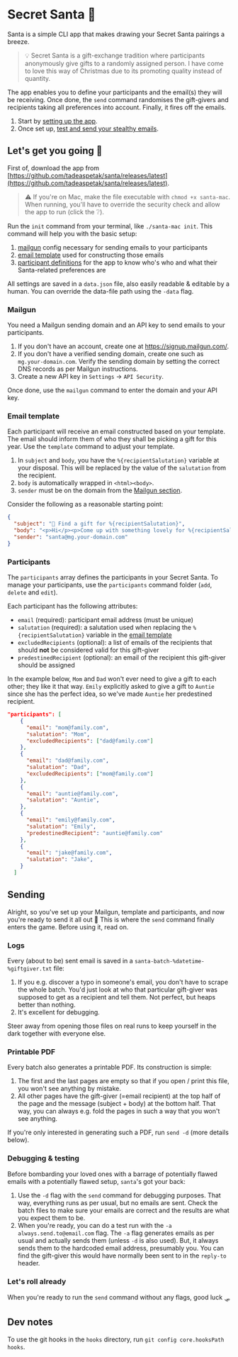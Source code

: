 # Secret Santa 🎅

Santa is a simple CLI app that makes drawing your Secret Santa pairings a breeze.

> 💡 Secret Santa is a gift-exchange tradition where participants anonymously give gifts to a randomly assigned person. I have come to love this way of Christmas due to its promoting quality instead of quantity.

The app enables you to define your participants and the email(s) they will be receiving. Once done, the `send` command randomises the gift-givers and recipients taking all preferences into account. Finally, it fires off the emails.

1. Start by [setting up the app](#lets-get-you-going-).
1. Once set up, [test and send your stealthy emails](#sending).

## Let's get you going 🎄

First of, download the app from [https://github.com/tadeaspetak/santa/releases/latest](https://github.com/tadeaspetak/santa/releases/latest).

> ⚠️ If you're on Mac, make the file executable with `chmod +x santa-mac`. When running, you'll have to override the security check and allow the app to run (click the ❔).

Run the `init` command from your terminal, like `./santa-mac init`. This command will help you with the basic setup:

1. [mailgun](#mailgun) config necessary for sending emails to your participants
2. [email template](#template) used for constructing those emails
3. [participant definitions](#participants) for the app to know who's who and what their Santa-related preferences are

All settings are saved in a `data.json` file, also easily readable & editable by a human. You can override the data-file path using the `-data` flag.

### Mailgun

You need a Mailgun sending domain and an API key to send emails to your participants.

1. If you don't have an account, create one at https://signup.mailgun.com/.
2. If you don't have a verified sending domain, create one such as `mg.your-domain.com`. Verify the sending domain by setting the correct DNS records as per Mailgun instructions.
3. Create a new API key in `Settings` -> `API Security`.

Once done, use the `mailgun` command to enter the domain and your API key.

### Email template

Each participant will receive an email constructed based on your template. The email should inform them of who they shall be picking a gift for this year. Use the `template` command to adjust your template.

1. In `subject` and `body`, you have the `%{recipientSalutation}` variable at your disposal. This will be replaced by the value of the `salutation` from the recipient.
2. `body` is automatically wrapped in `<html><body>`.
3. `sender` must be on the domain from the [Mailgun section](#mailgun).

Consider the following as a reasonable starting point:

```json
{
  "subject": "🎄 Find a gift for %{recipientSalutation}",
  "body": "<p>Hi</p><p>Come up with something lovely for %{recipientSalutation}.</p><p>Happy hunting,<br/>Your 🎅</p>",
  "sender": "santa@mg.your-domain.com"
}
```

### Participants

The `participants` array defines the participants in your Secret Santa. To manage your participants, use the `participants` command folder (`add`, `delete` and `edit`).

Each participant has the following attributes:

- `email` (required): participant email address (must be unique)
- `salutation` (required): a salutation used when replacing the `%{recipientSalutation}` variable in the [email template](#email-template)
- `excludedRecipients` (optional): a list of emails of the recipients that should **not** be considered valid for this gift-giver
- `predestinedRecipient` (optional): an email of the recipient this gift-giver should be assigned

In the example below, `Mom` and `Dad` won't ever need to give a gift to each other; they like it that way. `Emily` explicitly asked to give a gift to `Auntie` since she has the perfect idea, so we've made `Auntie` her predestined recipient.

```json
"participants": [
    {
      "email": "mom@family.com",
      "salutation": "Mom",
      "excludedRecipients": ["dad@family.com"]
    },
    {
      "email": "dad@family.com",
      "salutation": "Dad",
      "excludedRecipients": ["mom@family.com"]
    },
    {
      "email": "auntie@family.com",
      "salutation": "Auntie",
    },
    {
      "email": "emily@family.com",
      "salutation": "Emily",
      "predestinedRecipient": "auntie@family.com"
    },
    {
      "email": "jake@family.com",
      "salutation": "Jake",
    }
  ]
```

## <a name="sending">Sending</a>

Alright, so you've set up your Mailgun, template and participants, and now you're ready to send it all out 🦉 This is where the `send` command finally enters the game. Before using it, read on.

### Logs

Every (about to be) sent email is saved in a `santa-batch-%datetime-%giftgiver.txt` file:

1. If you e.g. discover a typo in someone's email, you don't have to scrape the whole batch. You'd just look at who that particular gift-giver was supposed to get as a recipient and tell them. Not perfect, but heaps better than nothing.
2. It's excellent for debugging.

Steer away from opening those files on real runs to keep yourself in the dark together with everyone else.

### Printable PDF

Every batch also generates a printable PDF. Its construction is simple:

1. The first and the last pages are empty so that if you open / print this file, you won't see anything by mistake.
2. All other pages have the gift-giver (=email recipient) at the top half of the page and the message (subject + body) at the bottom half. That way, you can always e.g. fold the pages in such a way that you won't see anything.

If you're only interested in generating such a PDF, run `send -d` (more details below).

### Debugging & testing

Before bombarding your loved ones with a barrage of potentially flawed emails with a potentially flawed setup, `santa`'s got your back:

1. Use the `-d` flag with the `send` command for debugging purposes. That way, everything runs as per usual, but no emails are sent. Check the batch files to make sure your emails are correct and the results are what you expect them to be.
2. When you're ready, you can do a test run with the `-a always.send.to@email.com` flag. The `-a` flag generates emails as per usual and actually sends them (unless `-d` is also used). But, it always sends them to the hardcoded email address, presumably you. You can find the gift-giver this would have normally been sent to in the `reply-to` header.

### Let's roll already

When you're ready to run the `send` command without any flags, good luck 🛷

## Dev notes

To use the git hooks in the `hooks` directory, run `git config core.hooksPath hooks`.
